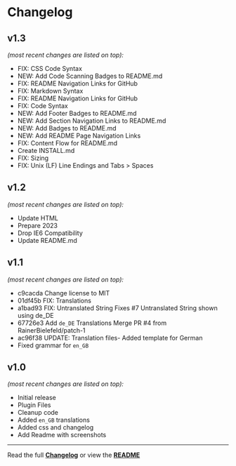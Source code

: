# Changelog


## v1.3

_(most recent changes are listed on top):_
- FIX: CSS Code Syntax
- NEW: Add Code Scanning Badges to README.md
- FIX: README Navigation Links for GitHub
- FIX: Markdown Syntax
- FIX: README Navigation Links for GitHub
- FIX: Code Syntax
- NEW: Add Footer Badges to README.md
- NEW: Add Section Navigation Links to README.md
- NEW: Add Badges to README.md
- NEW: Add README Page Navigation Links
- FIX: Content Flow for README.md
- Create INSTALL.md
- FIX: Sizing
- FIX: Unix (LF) Line Endings and Tabs > Spaces


## v1.2

_(most recent changes are listed on top):_
- Update HTML
- Prepare 2023
- Drop IE6 Compatibility
- Update README.md


## v1.1

_(most recent changes are listed on top):_
- c9cacda Change license to MIT
- 01df45b FIX: Translations
- a1bad93 FIX: Untranslated String Fixes #7 Untranslated String shown using de_DE
- 67726e3 Add `de_DE` Translations Merge PR #4 from RainerBielefeld/patch-1
- ac96f38 UPDATE: Translation files- Added template for German
- Fixed grammar for `en_GB`


## v1.0

_(most recent changes are listed on top):_
- Initial release
- Plugin Files
- Cleanup code
- Added `en_GB` translations
- Added css and changelog
- Add Readme with screenshots

---

Read the full [**Changelog**](../master/changelog.md "See changes") or view the [**README**](../master/README.md "View README")
